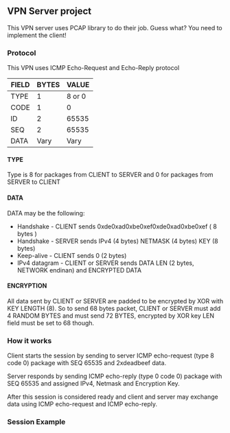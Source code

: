 ## VPN Server project

This VPN server uses PCAP library to do their job.
Guess what? You need to implement the client!

### Protocol

This VPN uses ICMP Echo-Request and Echo-Reply protocol

| FIELD     | BYTES | VALUE  |
|-----------|-------|--------|
| TYPE      | 1     | 8 or 0 |
| CODE      | 1     | 0      |
| ID        | 2     | 65535  |
| SEQ       | 2     | 65535  |
| DATA      | Vary  | Vary   |

#### TYPE

Type is 8 for packages from CLIENT to SERVER and 0 for packages from SERVER to CLIENT

#### DATA

DATA may be the following:

- Handshake - CLIENT sends 0xde0xad0xbe0xef0xde0xad0xbe0xef ( 8 bytes )
- Handshake - SERVER sends IPv4 (4 bytes) NETMASK (4 bytes) KEY (8 bytes)
- Keep-alive - CLIENT sends 0 (2 bytes)
- IPv4 datagram - CLIENT or SERVER sends DATA LEN (2 bytes, NETWORK endinan) and ENCRYPTED DATA

#### ENCRYPTION

All data sent by CLIENT or SERVER are padded to be encrypted by XOR with KEY LENGTH (8).
So to send 68 bytes packet, CLIENT or SERVER must add 4 RANDOM BYTES and must send 72 BYTES, encrypted by XOR key
LEN field must be set to 68 though.

### How it works

Client starts the session by sending to server ICMP echo-request (type 8 code 0) package with SEQ 65535 and 2xdeadbeef
data.

Server responds by sending ICMP echo-reply (type 0 code 0) package with SEQ 65535 and assigned IPv4, Netmask and
Encryption Key.

After this session is considered ready and client and server may exchange data using ICMP echo-request and ICMP
echo-reply.

### Session Example
 